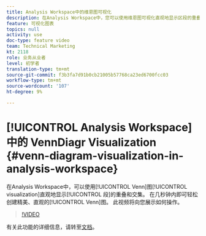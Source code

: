 ```yaml
---
title: Analysis Workspace中的维恩图可视化
description: 在Analysis Workspace中，您可以使用维恩图可视化直观地显示区段的重叠和交叉。 在几秒钟内即可轻松创建精美的、富有洞察力的Venn图。 此视频将向您展示如何操作。
feature: 可视化图表
topics: null
activity: use
doc-type: feature video
team: Technical Marketing
kt: 2118
role: 业务从业者
level: 初学者
translation-type: tm+mt
source-git-commit: f3b3fa7d91b0cb21005b57768ca23ed6700fcc03
workflow-type: tm+mt
source-wordcount: '107'
ht-degree: 9%

---
```



# [!UICONTROL Analysis Workspace] 中的  VennDiagr Visualization  {#venn-diagram-visualization-in-analysis-workspace}

在Analysis Workspace中，可以使用[!UICONTROL Venn]图[!UICONTROL visualization]直观地显示[!UICONTROL 段]的重叠和交集。 在几秒钟内即可轻松创建精美、直观的[!UICONTROL Venn]图。 此视频将向您展示如何操作。

>[!VIDEO](https://video.tv.adobe.com/v/23987/?quality=12)

有关此功能的详细信息，请转至[文档](https://marketing.adobe.com/resources/help/zh_CN/analytics/analysis-workspace/venn.html)。
